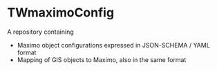 # TWmaximoConfig
A repository containing
* Maximo object configurations expressed in JSON-SCHEMA / YAML format
* Mapping of GIS objects to Maximo, also in the same format
